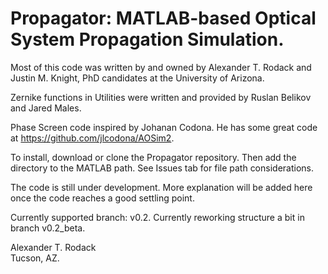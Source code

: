 <H1>
Propagator: MATLAB-based Optical System Propagation Simulation.
</H1>

Most of this code was written by and owned by Alexander T. Rodack and Justin M. Knight, PhD candidates at the University of Arizona.  

Zernike functions in Utilities were written and provided by Ruslan Belikov and Jared Males.  

Phase Screen code inspired by Johanan Codona. He has some great code at https://github.com/jlcodona/AOSim2.  

To install, download or clone the Propagator repository. Then add the directory to the MATLAB path. See Issues tab for file path considerations.

The code is still under development. More explanation will be added here once the code reaches a good settling point.

Currently supported branch: v0.2.
Currently reworking structure a bit in branch v0.2_beta.

Alexander T. Rodack<br>
Tucson, AZ.

